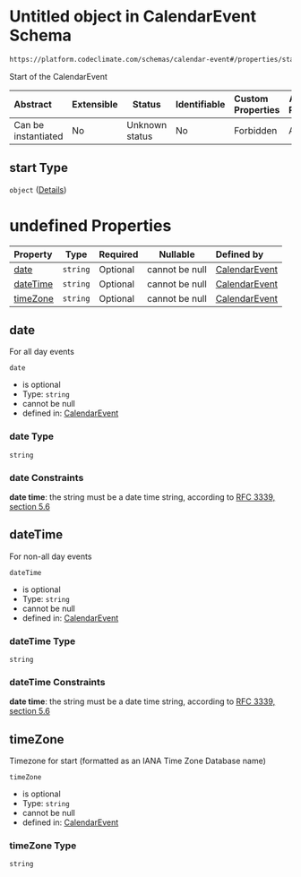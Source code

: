 # Untitled object in CalendarEvent Schema

```txt
https://platform.codeclimate.com/schemas/calendar-event#/properties/start
```

Start of the CalendarEvent


| Abstract            | Extensible | Status         | Identifiable | Custom Properties | Additional Properties | Access Restrictions | Defined In                                                                                    |
| :------------------ | ---------- | -------------- | ------------ | :---------------- | --------------------- | ------------------- | --------------------------------------------------------------------------------------------- |
| Can be instantiated | No         | Unknown status | No           | Forbidden         | Allowed               | none                | [CalendarEvent.schema.json\*](../../schemas/CalendarEvent.schema.json "open original schema") |

## start Type

`object` ([Details](calendarevent-properties-start.md))

# undefined Properties

| Property              | Type     | Required | Nullable       | Defined by                                                                                                                                                                  |
| :-------------------- | -------- | -------- | -------------- | :-------------------------------------------------------------------------------------------------------------------------------------------------------------------------- |
| [date](#date)         | `string` | Optional | cannot be null | [CalendarEvent](calendarevent-properties-start-properties-date.md "https&#x3A;//platform.codeclimate.com/schemas/calendar-event#/properties/start/properties/date")         |
| [dateTime](#dateTime) | `string` | Optional | cannot be null | [CalendarEvent](calendarevent-properties-start-properties-datetime.md "https&#x3A;//platform.codeclimate.com/schemas/calendar-event#/properties/start/properties/dateTime") |
| [timeZone](#timeZone) | `string` | Optional | cannot be null | [CalendarEvent](calendarevent-properties-start-properties-timezone.md "https&#x3A;//platform.codeclimate.com/schemas/calendar-event#/properties/start/properties/timeZone") |

## date

For all day events


`date`

-   is optional
-   Type: `string`
-   cannot be null
-   defined in: [CalendarEvent](calendarevent-properties-start-properties-date.md "https&#x3A;//platform.codeclimate.com/schemas/calendar-event#/properties/start/properties/date")

### date Type

`string`

### date Constraints

**date time**: the string must be a date time string, according to [RFC 3339, section 5.6](https://tools.ietf.org/html/rfc3339 "check the specification")

## dateTime

For non-all day events


`dateTime`

-   is optional
-   Type: `string`
-   cannot be null
-   defined in: [CalendarEvent](calendarevent-properties-start-properties-datetime.md "https&#x3A;//platform.codeclimate.com/schemas/calendar-event#/properties/start/properties/dateTime")

### dateTime Type

`string`

### dateTime Constraints

**date time**: the string must be a date time string, according to [RFC 3339, section 5.6](https://tools.ietf.org/html/rfc3339 "check the specification")

## timeZone

Timezone for start (formatted as an IANA Time Zone Database name)


`timeZone`

-   is optional
-   Type: `string`
-   cannot be null
-   defined in: [CalendarEvent](calendarevent-properties-start-properties-timezone.md "https&#x3A;//platform.codeclimate.com/schemas/calendar-event#/properties/start/properties/timeZone")

### timeZone Type

`string`
